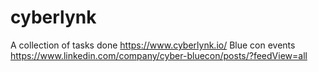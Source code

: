 # cyberlynk
A collection of tasks done 
https://www.cyberlynk.io/
Blue con events 
https://www.linkedin.com/company/cyber-bluecon/posts/?feedView=all
